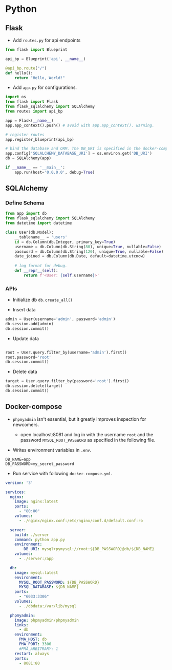 # Python


## Flask

- Add `routes.py` for api endpoints

```python
from flask import Blueprint

api_bp = Blueprint('api', __name__)

@api_bp.route("/")
def hello():
    return "Hello, World!"
```

- Add `app.py` for configurations.

```python
import os
from flask import Flask
from flask_sqlalchemy import SQLAlchemy
from routes import api_bp

app = Flask(__name__)
app.app_context().push() # avoid with app.app_context(). warning.

# register routes
app.register_blueprint(api_bp)

# bind the database and ORM. The DB_URI is specified in the docker-compose file."
app.config['SQLALCHEMY_DATABASE_URI'] = os.environ.get('DB_URI')
db = SQLAlchemy(app)

if __name__ == '__main__':
    app.run(host='0.0.0.0', debug=True)
```

## SQLAlchemy


### Define Schema

```python
from app import db
from flask_sqlalchemy import SQLAlchemy
from datetime import datetime

class User(db.Model):
    __tablename__ = 'users'
    id = db.Column(db.Integer, primary_key=True)
    username = db.Column(db.String(80), unique=True, nullable=False)
    password = db.Column(db.String(120), unique=True, nullable=False)
    date_joined = db.Column(db.Date, default=datetime.utcnow)
    
    # log format for debug.
    def __repr__(self):
        return f'<User: {self.username}>'
```

### APIs

- Initialize db `db.create_all()`

- Insert data

```python
admin = User(username='admin', password='admin')
db.session.add(admin)
db.session.commit()
```

- Update data

```python

root = User.query.filter_by(username='admin').first()
root.password='root'
db.session.commit()
```

- Delete data

```python
target = User.query.filter_by(password='root').first()
db.session.delete(target)
db.session.commit()
```


## Docker-compose

- `phpmyadmin` isn't essential, but it greatly improves inspection for newcomers.

    - open localhost:8081 and log in with the username `root` and the password `MYSQL_ROOT_PASSWORD` as specified in the following file.

- Writes environment variables in `.env`.
```
DB_NAME=app
DB_PASSWORD=my_secret_password
```

- Run service with following `docker-compose.yml`.

```yml
version: '3'

services:
  nginx:
    image: nginx:latest
    ports:
      - "80:80"
    volumes:
      - ./nginx/nginx.conf:/etc/nginx/conf.d/default.conf:ro

  server:
    build: ./server
    command: python app.py
    environment:
        DB_URI: mysql+pymysql://root:${DB_PASSWORD}@db/${DB_NAME}
    volumes:
      - ./server:/app

  db:
    image: mysql:latest
    environment:
      MYSQL_ROOT_PASSWORD: ${DB_PASSWORD}
      MYSQL_DATABASE: ${DB_NAME}
    ports:
      - "6033:3306"
    volumes:
      - ./dbdata:/var/lib/mysql

  phpmyadmin:
    image: phpmyadmin/phpmyadmin
    links:
      - db
    environment:
      PMA_HOST: db
      PMA_PORT: 3306
      #PMA_ARBITRARY: 1
    restart: always
    ports:
      - 8081:80
```
